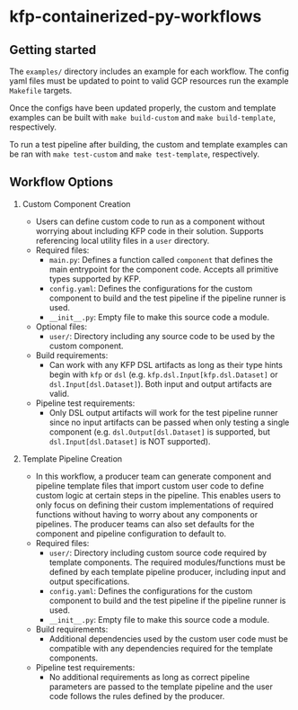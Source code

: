 # kfp-containerized-py-workflows

## Getting started

The `examples/` directory includes an example for each workflow. The config yaml files must be updated to point to valid GCP resources run the example `Makefile` targets.

Once the configs have been updated properly, the custom and template examples can be built with `make build-custom` and `make build-template`, respectively.

To run a test pipeline after building, the custom and template examples can be ran with `make test-custom` and `make test-template`, respectively.

## Workflow Options

1. Custom Component Creation

    - Users can define custom code to run as a component without worrying about including KFP code in their solution. Supports referencing local utility files in a `user` directory.
    - Required files:
        - `main.py`: Defines a function called `component` that defines the main entrypoint for the component code. Accepts all primitive types supported by KFP.
        - `config.yaml`: Defines the configurations for the custom component to build and the test pipeline if the pipeline runner is used.
        - `__init__.py`: Empty file to make this source code a module.
    - Optional files:
        - `user/`: Directory including any source code to be used by the custom component.
    - Build requirements:
        - Can work with any KFP DSL artifacts as long as their type hints begin with `kfp` or `dsl` (e.g. `kfp.dsl.Input[kfp.dsl.Dataset]` or `dsl.Input[dsl.Dataset]`). Both input and output artifacts are valid.
    - Pipeline test requirements:
        - Only DSL output artifacts will work for the test pipeline runner since no input artifacts can be passed when only testing a single component (e.g. `dsl.Output[dsl.Dataset]` is supported, but `dsl.Input[dsl.Dataset]` is NOT supported).

2. Template Pipeline Creation

    - In this workflow, a producer team can generate component and pipeline template files that import custom user code to define custom logic at certain steps in the pipeline. This enables users to only focus on defining their custom implementations of required functions without having to worry about any components or pipelines. The producer teams can also set defaults for the component and pipeline configuration to default to.
    - Required files:
        - `user/`: Directory including custom source code required by template components. The required modules/functions must be defined by each template pipeline producer, including input and output specifications.
        - `config.yaml`: Defines the configurations for the custom component to build and the test pipeline if the pipeline runner is used.
        - `__init__.py`: Empty file to make this source code a module.
    - Build requirements:
        - Additional dependencies used by the custom user code must be compatible with any dependencies required for the template components.
    - Pipeline test requirements:
        - No additional requirements as long as correct pipeline parameters are passed to the template pipeline and the user code follows the rules defined by the producer.


